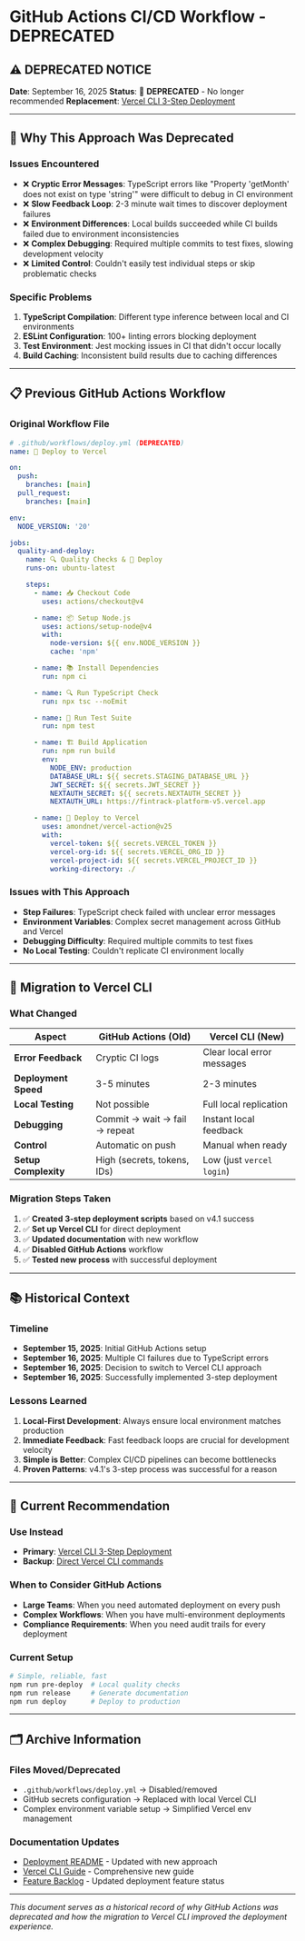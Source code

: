 # GitHub Actions CI/CD Workflow - DEPRECATED

## ⚠️ **DEPRECATED NOTICE**

**Date**: September 16, 2025
**Status**: 🚫 **DEPRECATED** - No longer recommended
**Replacement**: [Vercel CLI 3-Step Deployment](VERCEL_CLI_DEPLOYMENT.md)

---

## 🚫 **Why This Approach Was Deprecated**

### **Issues Encountered**
- ❌ **Cryptic Error Messages**: TypeScript errors like "Property 'getMonth' does not exist on type 'string'" were difficult to debug in CI environment
- ❌ **Slow Feedback Loop**: 2-3 minute wait times to discover deployment failures
- ❌ **Environment Differences**: Local builds succeeded while CI builds failed due to environment inconsistencies
- ❌ **Complex Debugging**: Required multiple commits to test fixes, slowing development velocity
- ❌ **Limited Control**: Couldn't easily test individual steps or skip problematic checks

### **Specific Problems**
1. **TypeScript Compilation**: Different type inference between local and CI environments
2. **ESLint Configuration**: 100+ linting errors blocking deployment
3. **Test Environment**: Jest mocking issues in CI that didn't occur locally
4. **Build Caching**: Inconsistent build results due to caching differences

---

## 📋 **Previous GitHub Actions Workflow**

### **Original Workflow File**
```yaml
# .github/workflows/deploy.yml (DEPRECATED)
name: 🚀 Deploy to Vercel

on:
  push:
    branches: [main]
  pull_request:
    branches: [main]

env:
  NODE_VERSION: '20'

jobs:
  quality-and-deploy:
    name: 🔍 Quality Checks & 🚀 Deploy
    runs-on: ubuntu-latest

    steps:
      - name: 📥 Checkout Code
        uses: actions/checkout@v4

      - name: 📦 Setup Node.js
        uses: actions/setup-node@v4
        with:
          node-version: ${{ env.NODE_VERSION }}
          cache: 'npm'

      - name: 📚 Install Dependencies
        run: npm ci

      - name: 🔍 Run TypeScript Check
        run: npx tsc --noEmit

      - name: 🧪 Run Test Suite
        run: npm test

      - name: 🏗️ Build Application
        run: npm run build
        env:
          NODE_ENV: production
          DATABASE_URL: ${{ secrets.STAGING_DATABASE_URL }}
          JWT_SECRET: ${{ secrets.JWT_SECRET }}
          NEXTAUTH_SECRET: ${{ secrets.NEXTAUTH_SECRET }}
          NEXTAUTH_URL: https://fintrack-platform-v5.vercel.app

      - name: 🚀 Deploy to Vercel
        uses: amondnet/vercel-action@v25
        with:
          vercel-token: ${{ secrets.VERCEL_TOKEN }}
          vercel-org-id: ${{ secrets.VERCEL_ORG_ID }}
          vercel-project-id: ${{ secrets.VERCEL_PROJECT_ID }}
          working-directory: ./
```

### **Issues with This Approach**
- **Step Failures**: TypeScript check failed with unclear error messages
- **Environment Variables**: Complex secret management across GitHub and Vercel
- **Debugging Difficulty**: Required multiple commits to test fixes
- **No Local Testing**: Couldn't replicate CI environment locally

---

## 🔄 **Migration to Vercel CLI**

### **What Changed**
| Aspect | GitHub Actions (Old) | Vercel CLI (New) |
|--------|---------------------|------------------|
| **Error Feedback** | Cryptic CI logs | Clear local error messages |
| **Deployment Speed** | 3-5 minutes | 2-3 minutes |
| **Local Testing** | Not possible | Full local replication |
| **Debugging** | Commit → wait → fail → repeat | Instant local feedback |
| **Control** | Automatic on push | Manual when ready |
| **Setup Complexity** | High (secrets, tokens, IDs) | Low (just `vercel login`) |

### **Migration Steps Taken**
1. ✅ **Created 3-step deployment scripts** based on v4.1 success
2. ✅ **Set up Vercel CLI** for direct deployment
3. ✅ **Updated documentation** with new workflow
4. ✅ **Disabled GitHub Actions** workflow
5. ✅ **Tested new process** with successful deployment

---

## 📚 **Historical Context**

### **Timeline**
- **September 15, 2025**: Initial GitHub Actions setup
- **September 16, 2025**: Multiple CI failures due to TypeScript errors
- **September 16, 2025**: Decision to switch to Vercel CLI approach
- **September 16, 2025**: Successfully implemented 3-step deployment

### **Lessons Learned**
1. **Local-First Development**: Always ensure local environment matches production
2. **Immediate Feedback**: Fast feedback loops are crucial for development velocity
3. **Simple is Better**: Complex CI/CD pipelines can become bottlenecks
4. **Proven Patterns**: v4.1's 3-step process was successful for a reason

---

## 🎯 **Current Recommendation**

### **Use Instead**
- **Primary**: [Vercel CLI 3-Step Deployment](VERCEL_CLI_DEPLOYMENT.md)
- **Backup**: [Direct Vercel CLI commands](VERCEL_CLI_DEPLOYMENT.md#deployment-commands)

### **When to Consider GitHub Actions**
- **Large Teams**: When you need automated deployment on every push
- **Complex Workflows**: When you have multi-environment deployments
- **Compliance Requirements**: When you need audit trails for every deployment

### **Current Setup**
```bash
# Simple, reliable, fast
npm run pre-deploy  # Local quality checks
npm run release     # Generate documentation
npm run deploy      # Deploy to production
```

---

## 🗂️ **Archive Information**

### **Files Moved/Deprecated**
- `.github/workflows/deploy.yml` → Disabled/removed
- GitHub secrets configuration → Replaced with local Vercel CLI
- Complex environment variable setup → Simplified Vercel env management

### **Documentation Updates**
- [Deployment README](README.md) - Updated with new approach
- [Vercel CLI Guide](VERCEL_CLI_DEPLOYMENT.md) - Comprehensive new guide
- [Feature Backlog](../FEATURE_BACKLOG.md) - Updated deployment feature status

---

*This document serves as a historical record of why GitHub Actions was deprecated and how the migration to Vercel CLI improved the deployment experience.*
